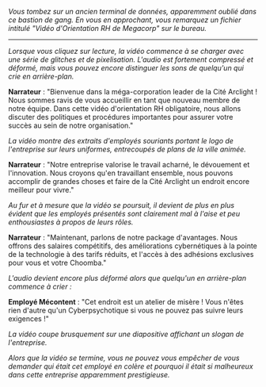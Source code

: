 _Vous tombez sur un ancien terminal de données, apparemment oublié dans ce bastion de gang. En vous en approchant, vous remarquez un fichier intitulé "Vidéo d'Orientation RH de Megacorp" sur le bureau._

---

_Lorsque vous cliquez sur lecture, la vidéo commence à se charger avec une série de glitches et de pixelisation. L'audio est fortement compressé et déformé, mais vous pouvez encore distinguer les sons de quelqu'un qui crie en arrière-plan._

**Narrateur** : "Bienvenue dans la méga-corporation leader de la Cité Arclight ! Nous sommes ravis de vous accueillir en tant que nouveau membre de notre équipe. Dans cette vidéo d'orientation RH obligatoire, nous allons discuter des politiques et procédures importantes pour assurer votre succès au sein de notre organisation."

_La vidéo montre des extraits d'employés souriants portant le logo de l'entreprise sur leurs uniformes, entrecoupés de plans de la ville animée._

**Narrateur** : "Notre entreprise valorise le travail acharné, le dévouement et l'innovation. Nous croyons qu'en travaillant ensemble, nous pouvons accomplir de grandes choses et faire de la Cité Arclight un endroit encore meilleur pour vivre."

_Au fur et à mesure que la vidéo se poursuit, il devient de plus en plus évident que les employés présentés sont clairement mal à l'aise et peu enthousiastes à propos de leurs rôles._

**Narrateur** : "Maintenant, parlons de notre package d'avantages. Nous offrons des salaires compétitifs, des améliorations cybernétiques à la pointe de la technologie à des tarifs réduits, et l'accès à des adhésions exclusives pour vous et votre Choomba."

_L'audio devient encore plus déformé alors que quelqu'un en arrière-plan commence à crier :_

**Employé Mécontent** : "Cet endroit est un atelier de misère ! Vous n'êtes rien d'autre qu'un Cyberpsychotique si vous ne pouvez pas suivre leurs exigences !"

_La vidéo coupe brusquement sur une diapositive affichant un slogan de l'entreprise._

_Alors que la vidéo se termine, vous ne pouvez vous empêcher de vous demander qui était cet employé en colère et pourquoi il était si malheureux dans cette entreprise apparemment prestigieuse._
